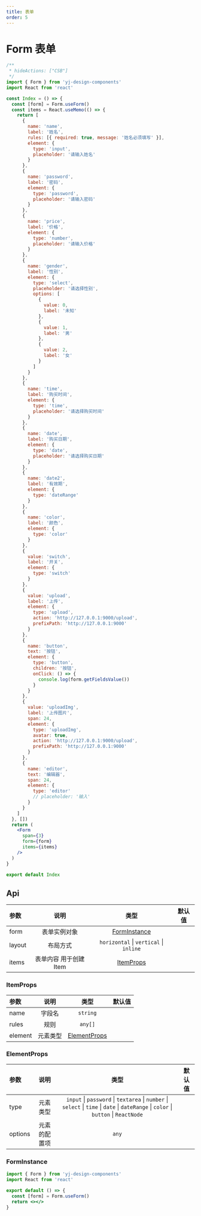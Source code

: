 ```yaml
---
title: 表单
order: 5
---
```


# Form 表单

```jsx
/**
 * hideActions: ["CSB"]
 */
import { Form } from 'yj-design-components'
import React from 'react'

const Index = () => {
  const [form] = Form.useForm()
  const items = React.useMemo(() => {
    return [
      {
        name: 'name',
        label: '姓名',
        rules: [{ required: true, message: '姓名必须填写' }],
        element: {
          type: 'input',
          placeholder: '请输入姓名'
        }
      },
      {
        name: 'password',
        label: '密码',
        element: {
          type: 'password',
          placeholder: '请输入密码'
        }
      },
      {
        name: 'price',
        label: '价格',
        element: {
          type: 'number',
          placeholder: '请输入价格'
        }
      },
      {
        name: 'gender',
        label: '性别',
        element: {
          type: 'select',
          placeholder: '请选择性别',
          options: [
            {
              value: 0,
              label: '未知'
            },
            {
              value: 1,
              label: '男'
            },
            {
              value: 2,
              label: '女'
            }
          ]
        }
      },
      {
        name: 'time',
        label: '购买时间',
        element: {
          type: 'time',
          placeholder: '请选择购买时间'
        }
      },
      {
        name: 'date',
        label: '购买日期',
        element: {
          type: 'date',
          placeholder: '请选择购买日期'
        }
      },
      {
        name: 'date2',
        label: '有效期',
        element: {
          type: 'dateRange'
        }
      },
      {
        name: 'color',
        label: '颜色',
        element: {
          type: 'color'
        }
      },
      {
        value: 'switch',
        label: '开关',
        element: {
          type: 'switch'
        }
      },
      {
        value: 'upload',
        label: '上传',
        element: {
          type: 'upload',
          action: 'http://127.0.0.1:9000/upload',
          prefixPath: 'http://127.0.0.1:9000'
        }
      },
      {
        name: 'button',
        text: '按钮',
        element: {
          type: 'button',
          children: '按钮',
          onClick: () => {
            console.log(form.getFieldsValue())
          }
        }
      },
      {
        value: 'uploadImg',
        label: '上传图片',
        span: 24,
        element: {
          type: 'uploadImg',
          avatar: true,
          action: 'http://127.0.0.1:9000/upload',
          prefixPath: 'http://127.0.0.1:9000'
        }
      },
      {
        name: 'editor',
        text: '编辑器',
        span: 24,
        element: {
          type: 'editor'
          // placeholder: '输入'
        }
      }
    ]
  }, [])
  return (
    <Form
      span={3}
      form={form}
      items={items}
    />
  )
}

export default Index
```

## Api

| 参数   |          说明          |                  类型                  | 默认值 |
| :----- | :--------------------: | :------------------------------------: | :----: |
| form   |      表单实例对象      |     [FormInstance](#FormInstance)      |        |
| layout |        布局方式        | `horizontal` \| `vertical` \| `inline` |        |
| items  | 表单内容 用于创建 Item |        [ItemProps](#ItemProps)         |        |

<h3 id="ItemProps">ItemProps</h3>

| 参数    |   说明   |             类型              | 默认值 |
| :------ | :------: | :---------------------------: | :----: |
| name    |  字段名  |           `string`            |        |
| rules   |   规则   |            `any[]`            |        |
| element | 元素类型 | [ElementProps](#ElementProps) |        |

<h3 id="ElementProps">ElementProps</h3>

| 参数    |     说明     |                                                                 类型                                                                 | 默认值 |
| :------ | :----------: | :----------------------------------------------------------------------------------------------------------------------------------: | :----: |
| type    |   元素类型   | `input` \| `password` \| `textarea` \| `number` \| `select` \| `time` \| `date` \| `dateRange` \| `color` \| `button` \| `ReactNode` |
| options | 元素的配置项 |                                                                `any`                                                                 |        |

<h3 id="FormInstance">FormInstance</h3>

```jsx | pure
import { Form } from 'yj-design-components'
import React from 'react'

export default () => {
  const [form] = Form.useForm()
  return <></>
}
```
